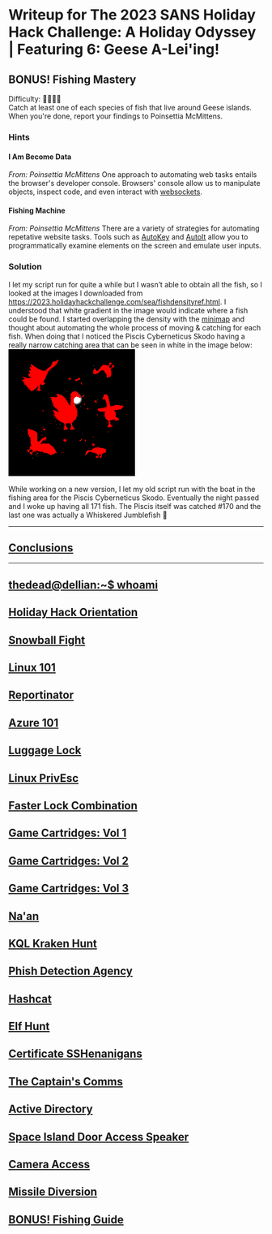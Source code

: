 # Writeup for The 2023 SANS Holiday Hack Challenge: A Holiday Odyssey \| Featuring 6: Geese A-Lei'ing!
## BONUS! Fishing Mastery
Difficulty: :christmas_tree::christmas_tree::christmas_tree::christmas_tree:  
Catch at least one of each species of fish that live around Geese islands. When you're done, report your findings to Poinsettia McMittens.

### Hints
#### I Am Become Data
*From: Poinsettia McMittens*
One approach to automating web tasks entails the browser's developer console. Browsers' console allow us to manipulate objects, inspect code, and even interact with [websockets](https://javascript.info/websocket).
#### Fishing Machine
*From: Poinsettia McMittens*
There are a variety of strategies for automating repetative website tasks. Tools such as [AutoKey](https://github.com/autokey/autokey) and [AutoIt](https://www.autoitscript.com/site/) allow you to programmatically examine elements on the screen and emulate user inputs.

### Solution
I let my script run for quite a while but I wasn’t able to obtain all the fish, so I looked at the images I downloaded from https://2023.holidayhackchallenge.com/sea/fishdensityref.html. I understood that white gradient in the image would indicate where a fish could be found. I started overlapping the density with the [minimap](https://2023.holidayhackchallenge.com/sea/assets/minimap.png) and thought about automating the whole process of moving & catching for each fish. When doing that I noticed the Piscis Cyberneticus Skodo having a really narrow catching area that can be seen in white in the image below:  
![minimap_PiscisCyberneticusSkodo_overlay](imgs/minimap_PiscisCyberneticusSkodo_overlay.png)

While working on a new version, I let my old script run with the boat in the fishing area for the Piscis Cyberneticus Skodo. Eventually the night passed and I woke up having all 171 fish. The Piscis itself was catched #170 and the last one was actually a Whiskered Jumblefish 🙂


---
## [Conclusions](/README.md#conclusions)
---
## [thedead@dellian:~$ whoami](/README.md#thedeaddellian-whoami)
## [Holiday Hack Orientation](/01%20-%20Holiday%20Hack%20Orientation/README.md)
## [Snowball Fight](/02%20-%20Snowball%20Fight/README.md)
## [Linux 101](/03%20-%20Linux%20101/README.md)
## [Reportinator](/04%20-%20Reportinator/README.md)
## [Azure 101](/05%20-%20Azure%20101/README.md)
## [Luggage Lock](/06%20-%20Luggage%20Lock/README.md)
## [Linux PrivEsc](/07%20-%20Linux%20PrivEsc/README.md)
## [Faster Lock Combination](/08%20-%20Faster%20Lock%20Combination/README.md)
## [Game Cartridges: Vol 1](/09%20-%20Game%20Cartridges%3A%20Vol%201/README.md)
## [Game Cartridges: Vol 2](/10%20-%20Game%20Cartridges%3A%20Vol%202/README.md)
## [Game Cartridges: Vol 3](/11%20-%20Game%20Cartridges%3A%20Vol%203/README.md)
## [Na'an](/12%20-%20Na%27an/README.md)
## [KQL Kraken Hunt](/13%20-%20KQL%20Kraken%20Hunt/README.md)
## [Phish Detection Agency](/14%20-%20Phish%20Detection%20Agency/README.md)
## [Hashcat](/15%20-%20Hashcat/README.md)
## [Elf Hunt](/16%20-%20Elf%20Hunt/README.md)
## [Certificate SSHenanigans](/17%20-%20Certificate%20SSHenanigans/README.md)
## [The Captain's Comms](/18%20-%20The%20Captain%27s%20Comms/README.md)
## [Active Directory](/19%20-%20Active%20Directory/README.md)
## [Space Island Door Access Speaker](/20%20-%20Space%20Island%20Door%20Access%20Speaker/README.md)
## [Camera Access](/21%20-%20Camera%20Access/README.md)
## [Missile Diversion](/22%20-%20Missile%20Diversion/README.md)
## [BONUS! Fishing Guide](/23%20-%20BONUS%21%20Fishing%20Guide/README.md)